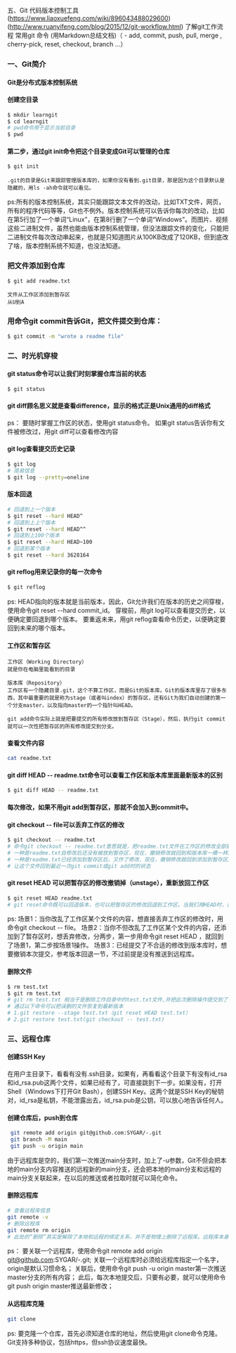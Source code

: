 五、Git    代码版本控制工具 (https://www.liaoxuefeng.com/wiki/896043488029600) (http://www.ruanyifeng.com/blog/2015/12/git-workflow.html)
了解git工作流程
常用git 命令 (用Markdown总结文档)（ - add, commit, push, pull, merge , cherry-pick, reset, checkout, branch …）

### 一、Git简介
#### Git是分布式版本控制系统

#### 创建空目录
```bash
$ mkdir learngit
$ cd learngit
# pwd命令用于显示当前目录
$ pwd  
```

#### 第二步，通过git init命令把这个目录变成Git可以管理的仓库
```bash
$ git init
```

```text
.git的目录是Git来跟踪管理版本库的，如果你没有看到.git目录，那是因为这个目录默认是隐藏的，用ls -ah命令就可以看见。
```

ps:所有的版本控制系统，其实只能跟踪文本文件的改动，比如TXT文件，网页，所有的程序代码等等，Git也不例外。版本控制系统可以告诉你每次的改动，比如在第5行加了一个单词“Linux”，在第8行删了一个单词“Windows”。而图片、视频这些二进制文件，虽然也能由版本控制系统管理，但没法跟踪文件的变化，只能把二进制文件每次改动串起来，也就是只知道图片从100KB改成了120KB，但到底改了啥，版本控制系统不知道，也没法知道。

### 把文件添加到仓库
```bash
$ git add readme.txt
```
  
```text
文件从工作区添加到暂存区
从U到A
```

### 用命令git commit告诉Git，把文件提交到仓库：
```bash
$ git commit -m "wrote a readme file"
```
### 二、时光机穿梭
#### git status命令可以让我们时刻掌握仓库当前的状态
```bash
$ git status
```

#### git diff顾名思义就是查看difference，显示的格式正是Unix通用的diff格式

ps：
要随时掌握工作区的状态，使用git status命令。
如果git status告诉你有文件被修改过，用git diff可以查看修改内容

#### git log查看提交历史记录
```bash
$ git log
# 简易信息
$ git log --pretty=oneline 
```

#### 版本回退
```bash
# 回退到上一个版本
$ git reset --hard HEAD^ 
# 回退到上上个版本
$ git reset --hard HEAD^^ 
# 回退到上100个版本
$ git reset --hard HEAD~100 
# 回退到某个版本
$ git reset --hard 3628164 
```

#### git reflog用来记录你的每一次命令
```bash
$ git reflog
```

ps:
HEAD指向的版本就是当前版本，因此，Git允许我们在版本的历史之间穿梭，使用命令git reset --hard commit_id。
穿梭前，用git log可以查看提交历史，以便确定要回退到哪个版本。
要重返未来，用git reflog查看命令历史，以便确定要回到未来的哪个版本。

#### 工作区和暂存区
```text
工作区（Working Directory）
就是你在电脑里能看到的目录

版本库（Repository）
工作区有一个隐藏目录.git，这个不算工作区，而是Git的版本库。Git的版本库里存了很多东西，其中最重要的就是称为stage（或者叫index）的暂存区，还有Git为我们自动创建的第一个分支master，以及指向master的一个指针叫HEAD。

git add命令实际上就是把要提交的所有修改放到暂存区（Stage），然后，执行git commit就可以一次性把暂存区的所有修改提交到分支。
```

#### 查看文件内容
```bash
cat readme.txt 
```

#### git diff HEAD -- readme.txt命令可以查看工作区和版本库里面最新版本的区别
```bash
$ git diff HEAD -- readme.txt
```
#### 每次修改，如果不用git add到暂存区，那就不会加入到commit中。

#### git checkout -- file可以丢弃工作区的修改
```bash
$ git checkout -- readme.txt
# 命令git checkout -- readme.txt意思就是，把readme.txt文件在工作区的修改全部撤销，这里有两种情况：
# 一种是readme.txt自修改后还没有被放到暂存区，现在，撤销修改就回到和版本库一模一样的状态；
# 一种是readme.txt已经添加到暂存区后，又作了修改，现在，撤销修改就回到添加到暂存区后的状态。
# 让这个文件回到最近一次git commit或git add时的状态
```

#### git reset HEAD <file>可以把暂存区的修改撤销掉（unstage），重新放回工作区
```bash
$ git reset HEAD readme.txt
# git reset命令既可以回退版本，也可以把暂存区的修改回退到工作区。当我们用HEAD时，表示最新的版本。
```
ps:
场景1：当你改乱了工作区某个文件的内容，想直接丢弃工作区的修改时，用命令git checkout -- file。
场景2：当你不但改乱了工作区某个文件的内容，还添加到了暂存区时，想丢弃修改，分两步，第一步用命令git reset HEAD <file>，就回到了场景1，第二步按场景1操作。
场景3：已经提交了不合适的修改到版本库时，想要撤销本次提交，参考版本回退一节，不过前提是没有推送到远程库。

#### 删除文件
```bash
$ rm test.txt
$ git rm test.txt
# git rm test.txt 相当于是删除工作目录中的test.txt文件,并把此次删除操作提交到了暂存区
# 通过以下命令可以把误删的文件恢复到最新版本
# 1.git restore --stage test.txt（git reset HEAD test.txt）
# 2.git restore test.txt(git checkout -- test.txt)
```

### 三、远程仓库
#### 创建SSH Key
在用户主目录下，看看有没有.ssh目录，如果有，再看看这个目录下有没有id_rsa和id_rsa.pub这两个文件，如果已经有了，可直接跳到下一步。如果没有，打开Shell（Windows下打开Git Bash），创建SSH Key。这两个就是SSH Key的秘钥对，id_rsa是私钥，不能泄露出去，id_rsa.pub是公钥，可以放心地告诉任何人。

#### 创建仓库后，push到仓库
```bash
 git remote add origin git@github.com:SYGAR/-.git
 git branch -M main
 git push -u origin main
```
 由于远程库是空的，我们第一次推送main分支时，加上了-u参数，Git不但会把本地的main分支内容推送的远程新的main分支，还会把本地的main分支和远程的main分支关联起来，在以后的推送或者拉取时就可以简化命令。

 #### 删除远程库
```bash
# 查看远程库信息
git remote -v
# 删除远程库
git remote rm origin
# 此处的“删除”其实是解除了本地和远程的绑定关系，并不是物理上删除了远程库。远程库本身并没有任何改动。要真正删除远程库，需要登录到GitHub，在后台页面找到删除按钮再删除。
```
ps：
要关联一个远程库，使用命令git remote add origin git@github.com:SYGAR/-.git;
关联一个远程库时必须给远程库指定一个名字，origin是默认习惯命名；
关联后，使用命令git push -u origin master第一次推送master分支的所有内容；
此后，每次本地提交后，只要有必要，就可以使用命令git push origin master推送最新修改；

#### 从远程库克隆
```bash
git clone
```
ps:
要克隆一个仓库，首先必须知道仓库的地址，然后使用git clone命令克隆。
Git支持多种协议，包括https，但ssh协议速度最快。